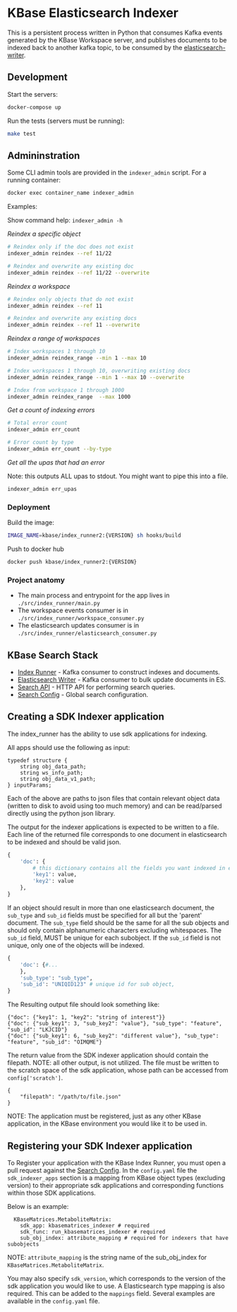 # KBase Elasticsearch Indexer

This is a persistent process written in Python that consumes Kafka events generated by the KBase Workspace server, and publishes documents to be indexed back to another kafka topic, to be consumed by the [elasticsearch-writer](https://github.com/kbaseIncubator/elasticsearch_writer).

## Development

Start the servers:

```sh
docker-compose up
```

Run the tests (servers must be running):

```sh
make test
```

## Admininstration

Some CLI admin tools are provided in the `indexer_admin` script. For a running container:

```sh
docker exec container_name indexer_admin
```

Examples:

Show command help: `indexer_admin -h`

_Reindex a specific object_ 

```sh
# Reindex only if the doc does not exist
indexer_admin reindex --ref 11/22

# Reindex and overwrite any existing doc
indexer_admin reindex --ref 11/22 --overwrite
```

_Reindex a workspace_

```sh
# Reindex only objects that do not exist
indexer_admin reindex --ref 11

# Reindex and overwrite any existing docs
indexer_admin reindex --ref 11 --overwrite
```

_Reindex a range of workspaces_

```sh
# Index workspaces 1 through 10
indexer_admin reindex_range --min 1 --max 10

# Index workspaces 1 through 10, overwriting existing docs
indexer_admin reindex_range --min 1 --max 10 --overwrite

# Index from workspace 1 through 1000
indexer_admin reindex_range  --max 1000
```

_Get a count of indexing errors_

```sh
# Total error count
indexer_admin err_count

# Error count by type
indexer_admin err_count --by-type
```

_Get all the upas that had an error_

Note: this outputs ALL upas to stdout. You might want to pipe this into a file.

```sh
indexer_admin err_upas
```

### Deployment

Build the image:

```sh
IMAGE_NAME=kbase/index_runner2:{VERSION} sh hooks/build
```

Push to docker hub

```sh
docker push kbase/index_runner2:{VERSION}
```

### Project anatomy

* The main process and entrypoint for the app lives in `./src/index_runner/main.py`
* The workspace events consumer is in `./src/index_runner/workspace_consumer.py`
* The elasticsearch updates consumer is in `./src/index_runner/elasticsearch_consumer.py`

## KBase Search Stack

* [Index Runner](https://github.com/kbaseIncubator/index_runner_deluxe) - Kafka consumer to construct indexes and documents.
* [Elasticsearch Writer](https://github.com/kbaseIncubator/elasticsearch_writer<Paste>) - Kafka consumer to bulk update documents in ES.
* [Search API](https://github.com/kbaseIncubator/search_api_deluxe) - HTTP API for performing search queries.
* [Search Config](https://github.com/kbaseIncubator/search_config) - Global search configuration.

## Creating a SDK Indexer application

The index_runner has the ability to use sdk applications for indexing.

All apps should use the following as input:
```
typedef structure {
	string obj_data_path;
	string ws_info_path;
	string obj_data_v1_path;
} inputParams;
```
Each of the above are paths to json files that contain relevant object data (written to disk to avoid using too much memory) and can be read/parsed directly using the python json library.

The output for the indexer applications is expected to be written to a file. Each line of the returned file corresponds to one document in elasticsearch to be indexed and should be valid json.

```python
{
	'doc': {
		# this dictionary contains all the fields you want indexed in elasticsearch
		'key1': value,
		'key2': value
	},
}
```

If an object should result in more than one elasticsearch document, the `sub_type` and `sub_id` fields must be specified for all but the 'parent' document. The `sub_type` field should be the same for all the sub objects and should only contain alphanumeric characters excluding whitespaces. The `sub_id` field, MUST be unique for each subobject. If the `sub_id` field is not unique, only one of the objects will be indexed.
```python
{
	'doc': {#...
	},
	'sub_type': "sub_type",
	'sub_id': "UNIQID123" # unique id for sub object,
}
```

The Resulting output file should look something like:
```
{"doc": {"key1": 1, "key2": "string of interest"}}
{"doc": {"sub_key1": 3, "sub_key2": "value"}, "sub_type": "feature", "sub_id": "LKJCID"}
{"doc": {"sub_key1": 6, "sub_key2": "different value"}, "sub_type": "feature", "sub_id": "OIMQME"}
```
The return value from the SDK indexer application should contain the filepath. NOTE: all other output, is not utilized. The file must be written to the scratch space of the sdk application, whose path can be accessed from `config['scratch']`.
```
{
	"filepath": "/path/to/file.json"
}
```

NOTE: The application must be registered, just as any other KBase application, in the KBase environment you would like it to be used in.

## Registering your SDK Indexer application

To Register your application with the KBase Index Runner, you must open a pull request against the [Search Config](https://github.com/kbaseIncubator/search_config). In the `config.yaml` file the `sdk_indexer_apps` section is a mapping from KBase object types (excluding version) to their appropriate sdk applications and corresponding functions within those SDK applications.

Below is an example:
```
  KBaseMatrices.MetaboliteMatrix:
    sdk_app: kbasematrices_indexer # required
    sdk_func: run_kbasematrices_indexer # required
    sub_obj_index: attribute_mapping # required for indexers that have subobjects
```
NOTE: `attribute_mapping` is the string name of the sub_obj_index for `KBaseMatrices.MetaboliteMatrix`.

You may also specify `sdk_version`, which corresponds to the version of the sdk application you would like to use.
A Elasticsearch type mapping is also required. This can be added to the `mappings` field. Several examples are available in the `config.yaml` file.
